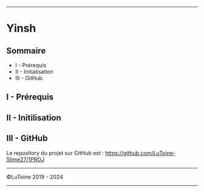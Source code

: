 --------------------------------------

# Yinsh

## Sommaire

- I - Prérequis
- II - Initialisation
- III - GitHub

## I - Prérequis


## II - Initilisation


## III - GitHub

Le repository du projet sur GitHub est : https://github.com/LuToine-Slime27/1PROJ

--------------------------------------

©LuToine 2019 - 2024

--------------------------------------